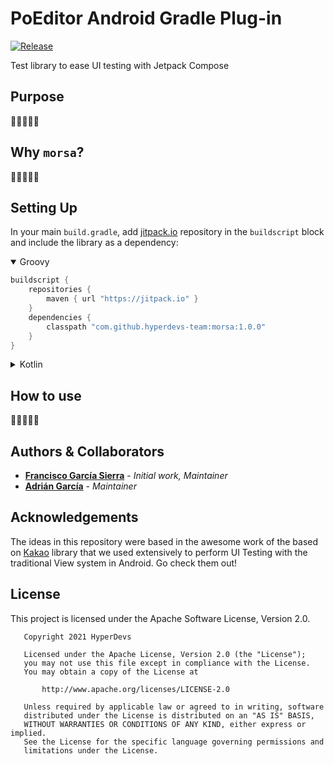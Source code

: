 # PoEditor Android Gradle Plug-in
[![Release](https://jitpack.io/v/hyperdevs-team/morsa.svg)](https://jitpack.io/#hyperdevs-team/morsa)

Test library to ease UI testing with Jetpack Compose

## Purpose
🚧🚧🚧🚧🚧

## Why `morsa`?
🚧🚧🚧🚧🚧

## Setting Up
In your main `build.gradle`, add [jitpack.io](https://jitpack.io/) repository in the `buildscript` block and include the library as a dependency:

<details open><summary>Groovy</summary>

```groovy
buildscript {
    repositories { 
        maven { url "https://jitpack.io" }
    }
    dependencies {
        classpath "com.github.hyperdevs-team:morsa:1.0.0"
    }
}
```

</details>

<details><summary>Kotlin</summary>

```kotlin
buildscript {
    repositories { 
        maven("https://jitpack.io")
    }
    dependencies {
        classpath("com.github.hyperdevs-team:morsa:1.0.0")
    }
}
```

</details>

## How to use
🚧🚧🚧🚧🚧

## Authors & Collaborators
* **[Francisco García Sierra](https://github.com/FrangSierra)** - *Initial work, Maintainer*
* **[Adrián García](https://github.com/adriangl)** - *Maintainer*

## Acknowledgements
The ideas in this repository were based in the awesome work of the based on [Kakao](https://github.com/KakaoCup/Kakao) library that we used extensively
to perform UI Testing with the traditional View system in Android. Go check them out!

## License
This project is licensed under the Apache Software License, Version 2.0.
```
   Copyright 2021 HyperDevs

   Licensed under the Apache License, Version 2.0 (the "License");
   you may not use this file except in compliance with the License.
   You may obtain a copy of the License at

       http://www.apache.org/licenses/LICENSE-2.0

   Unless required by applicable law or agreed to in writing, software
   distributed under the License is distributed on an "AS IS" BASIS,
   WITHOUT WARRANTIES OR CONDITIONS OF ANY KIND, either express or implied.
   See the License for the specific language governing permissions and
   limitations under the License.
```
